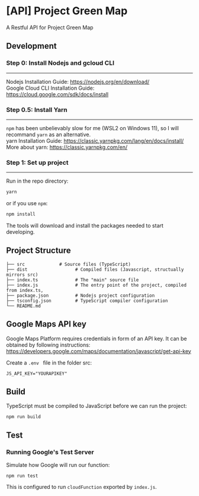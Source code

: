 # [API] Project Green Map
A Restful API for Project Green Map

## Development

### Step 0: Install Nodejs and gcloud CLI
-----------------------------------------
Nodejs Installation Guide: https://nodejs.org/en/download/  
Google Cloud CLI Installation Guide: https://cloud.google.com/sdk/docs/install  
  
### Step 0.5: Install Yarn
--------------------------
`npm` has been unbelievably slow for me (WSL2 on Windows 11), so I will recommand `yarn` as an alternative.  
yarn Installation Guide: https://classic.yarnpkg.com/lang/en/docs/install/  
More about yarn: https://classic.yarnpkg.com/en/  
  
### Step 1: Set up project
--------------------------
Run in the repo directory:
```bash
yarn
```
or if you use `npm`:
```bash
npm install
```
The tools will download and install the packages needed to start developing.


## Project Structure
```
├── src             # Source files (TypeScript)
├── dist                  # Compiled files (Javascript, structually mirrors src)
├── index.ts              # The "main" source file
├── index.js              # The entry point of the project, compiled from index.ts, 
├── package.json          # Nodejs project configuration
├── tsconfig.json         # TypeScript compiler configuration
└── README.md
```
## Google Maps API key

Google Maps Platform requires credentials in form of an API key. It can be obtained by following instructions: https://developers.google.com/maps/documentation/javascript/get-api-key

Create a `.env ` file in the folder src:
```
JS_API_KEY="YOURAPIKEY"
``` 

## Build
TypeScript must be compiled to JavaScript before we can run the project:
```
npm run build
```

## Test
### Running Google's Test Server
Simulate how Google will run our function:
```
npm run test
```
This is configured to run `cloudFunction` exported by `index.js`.